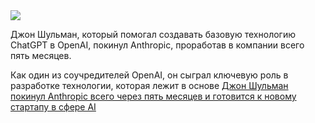 <!--2025-02-07 12:56:51-->
<div class="yb">
  <div class="rss smaller1 habr"><img src="https://habrastorage.org/getpro/habr/upload_files/3a6/21b/45b/3a621b45bfd952b109a5fa13635e40f3.png" /><p>Джон Шульман, который помогал создавать базовую технологию ChatGPT в OpenAI, покинул Anthropic, проработав в компании всего пять месяцев.</p><p>Как один из соучредителей OpenAI, он сыграл ключевую роль в разработке технологии, которая лежит в основе&nbsp;<a... <br><a class="light" href="https://habr.com/ru/companies/bothub/news/880452/?utm_source=habrahabr&utm_medium=rss&utm_campaign=880452">Джон Шульман покинул Anthropic всего через пять месяцев и готовится к новому стартапу в сфере AI</a></div>
</div>
